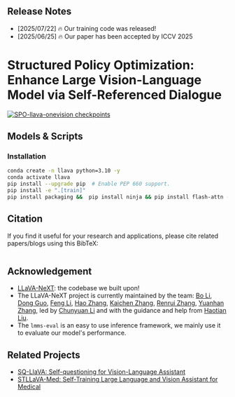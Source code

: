 ## Release Notes
- [2025/07/22] 🔥 Our training code was released!
- [2025/06/25] 🔥 Our paper has been accepted by ICCV 2025



# Structured Policy Optimization: Enhance Large Vision-Language Model via Self-Referenced Dialogue
[![SPO-llava-onevision checkpoints](https://img.shields.io/badge/llava_onevision-checkpoints-blue)](https://huggingface.co/collections/lmms-lab/llava-onevision-66a259c3526e15166d6bba37)





## Models & Scripts

### Installation

```bash
conda create -n llava python=3.10 -y
conda activate llava
pip install --upgrade pip  # Enable PEP 660 support.
pip install -e ".[train]"
pip install packaging &&  pip install ninja && pip install flash-attn --no-build-isolation --no-cache-dir # if flash-attention install error
```





## Citation

If you find it useful for your research and applications, please cite related papers/blogs using this BibTeX:
```bibtex

```

## Acknowledgement

- [LLaVA-NeXT](https://github.com/lm-sys/FastChat): the codebase we built upon!
- The LLaVA-NeXT project is currently maintained by the team: [Bo Li](https://brianboli.com/), [Dong Guo](https://www.linkedin.com/in/dongguoset/), [Feng Li](https://scholar.google.com/citations?hl=zh-CN&user=ybRe9GcAAAAJ&view_op=list_works&sortby=pubdate), [Hao Zhang](https://scholar.google.com/citations?user=B8hPxMQAAAAJ&hl=en), [Kaichen Zhang](https://www.linkedin.com/in/kaichen-zhang-014b17219/?originalSubdomain=sg), [Renrui Zhang](https://zrrskywalker.github.io/), [Yuanhan Zhang](https://zhangyuanhan-ai.github.io/), led by [Chunyuan Li](https://chunyuan.li/) and with the guidance and help from [Haotian Liu](https://hliu.cc/).
- The `﻿lmms-eval` is an easy to use inference framework, we mainly use it to evaluate our model's performance.

## Related Projects

- [SQ-LlaVA: Self-questioning for Vision-Language Assistant](https://github.com/heliossun/SQ-LLaVA)
- [STLLaVA-Med: Self-Training Large Language and Vision Assistant for Medical](https://github.com/heliossun/STLLaVA-Med)
